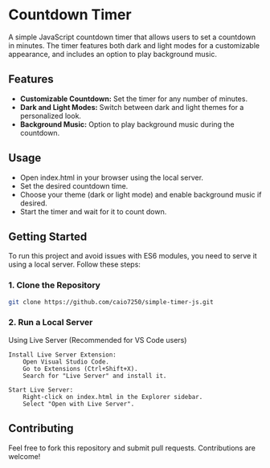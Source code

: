 # Countdown Timer

A simple JavaScript countdown timer that allows users to set a countdown in minutes. The timer features both dark and light modes for a customizable appearance, and includes an option to play background music.

## Features

- **Customizable Countdown:** Set the timer for any number of minutes.
- **Dark and Light Modes:** Switch between dark and light themes for a personalized look.
- **Background Music:** Option to play background music during the countdown.

## Usage

- Open index.html in your browser using the local server.
- Set the desired countdown time.
- Choose your theme (dark or light mode) and enable background music if desired.
- Start the timer and wait for it to count down.

## Getting Started

To run this project and avoid issues with ES6 modules, you need to serve it using a local server. Follow these steps:

### 1. Clone the Repository

  ``` bash
  git clone https://github.com/caio7250/simple-timer-js.git
  ```

### 2. Run a Local Server
Using Live Server (Recommended for VS Code users)

    Install Live Server Extension:
        Open Visual Studio Code.
        Go to Extensions (Ctrl+Shift+X).
        Search for "Live Server" and install it.

    Start Live Server:
        Right-click on index.html in the Explorer sidebar.
        Select "Open with Live Server".
        

## Contributing

Feel free to fork this repository and submit pull requests. Contributions are welcome!

